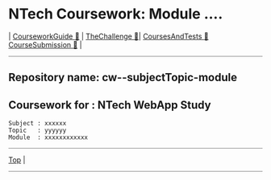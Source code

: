 # NTech Coursework: Module ....

| [CourseworkGuide ](CourseworkGuide.md#)[  🔵](CourseworkGuide) | [TheChallenge ](TheChallenge.md#)[  🔵](TheChallenge)| [CoursesAndTests ](CoursesAndTests.md#)[  🔵](CoursesAndTests) [CourseSubmission ](CourseSubmission.md#)[  🔵](CourseSubmission) | 

<hr style="background: gray" />



## Repository name:  cw--subjectTopic-module

## Coursework for : NTech WebApp Study

    Subject : xxxxxx
    Topic   : yyyyyy
    Module  : xxxxxxxxxxxx

<hr style="background: gray" />

 [Top](# ) |

<hr style="background: gray" />
